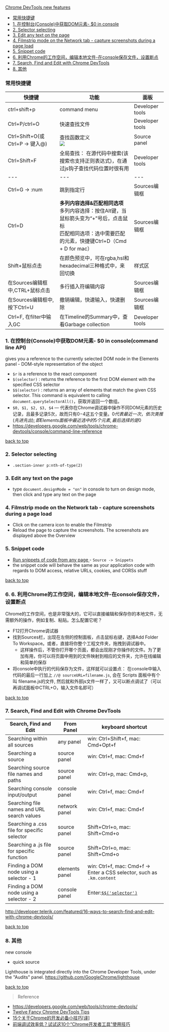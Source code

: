 [Chrome DevTools new features](#top)

- [常用快捷键](#快捷键)
- [1. 在控制台(Console)中获取DOM元素- $0 in console](#在控制台)
- [2. Selector selecting](#Selector)
- [3. Edit any text on the page](#Edit)
- [4. Filmstrip mode on the Network tab - capture screenshots during a page load](#Filmstrip)
- [5. Snippet code](#Snippet)
- [6. 利用Chrome的工作空间，编辑本地文件-在console保存文件，设置断点](#利用Chrome的工作空间)
- [7. Search, Find and Edit with Chrome DevTools](#Search)
- [8. 其他](#其他)

<h3 id="快捷键">常用快捷键</h3>

快捷键|功能|面板
---|---|---
ctrl+shift+p|command menu|Developer tools
Ctrl+P/ctrl+O|快速查找文件|Developer tools
Ctrl+Shift+O(或Ctrl+P -> 键入@)|查找函数定义<br>![](https://i.imgur.com/CELwvy3.png)|Source panel
Ctrl+Shift+F|全局查找： 在源代码中搜索(该搜索也支持正则表达式)，在通过js钩子查找代码位置时很有用|Developer tools
---|---|---
Ctrl+G -> :num|跳到指定行|Sources编辑框
Ctrl+D|**多列内容选择&匹配相同选项**<br>多列内容选择：按住Alt键，当鼠标箭头变为“+”号后，点击鼠标<br>匹配相同选项：选中需要匹配的元素，快捷键Ctrl+D（Cmd + D for mac）|Sources编辑框
Shift+鼠标点击|在颜色预览中，可在rgba,hsl和hexadecimal三种格式中，来回切换|样式区
在Sources编辑框中,CTRL+鼠标点击|多行插入符编辑内容|Sources编辑框
在Sources编辑框中,按下Ctrl+U|撤销编辑，快速输入，快速删除|Sources编辑框
Ctrl+F, 在filter中输入GC|在Timeline的Summary中，查看Garbage collection|Developer tools

<h3 id="在控制台">1. 在控制台(Console)中获取DOM元素- $0 in console(command line API)</h3>

gives you a reference to the currently selected DOM node in the Elements panel - DOM-style representation of the object

- `$r` is a reference to the react component
- `$(selector)` : returns the reference to the first DOM element with the specified CSS selector
- `$$(selector)` : returns an array of elements that match the given CSS selector. This command is equivalent to calling `document.querySelectorAll()`，获取并返回一个数组。
- `$0, $1, $2, $3, $4` — 代表你在Chrome调试器中操作不同DOM元素的历史记录，且最多记录5次，故而只有$0-$4这五个变量。$0代表最近一次，依次类推(先进先出); 即Elements 面板中最近选中的5个元素, 最后选择的是$0
- https://developers.google.com/web/tools/chrome-devtools/console/command-line-reference

[back to top](#top)

<h3 id="Selector">2. Selector selecting</h3>

- `.section-inner p:nth-of-type(2)`

<h3 id="Edit">3. Edit any text on the page</h3>

- type `document.designMode = "on"` in console to turn on design mode, then click and type any text on the page

<h3 id="Filmstrip">4. Filmstrip mode on the Network tab - capture screenshots during a page load</h3>

- Click on the camera icon to enable the Filmstrip
- Reload the page to capture the screenshots. The screenshots are displayed above the Overview

<h3 id="Snippet">5. Snippet code</h3>

- [Run snippets of code from any page
](https://developers.google.com/web/tools/chrome-devtools/debug/snippets/?hl=en) - `Source -> Snippets`
- the snippet code will behave the same as your application code with regards to DOM access, relative URLs, cookies, and CORSs stuff

[back to top](#top)

<h3 id="利用Chrome的工作空间">6. 6. 利用Chrome的工作空间，编辑本地文件-在console保存文件，设置断点</h3>

Chrome的工作空间，也是非常强大的，它可以直接编辑和保存你的本地文件，无需额外的操作，例如复制、粘贴。怎么配置它呢？

- F12打开Chrome调试器
- 找到Sources栏，出现在左侧的控制面板，点击鼠标右键，选择Add Folder To Workspace。或者，直接将你整个工程文件夹，拖拽到调试器中。
  - 这样操作后，不管你打开哪个页面，都会出现刚才你操作的文件。为了更加有用，你可以将页面中用到的文件映射到相应的文件夹，允许在线编辑和简单的保存
- 将console中执行的代码保存为文件，这样就可以设置点： 在console中输入代码的最后一行加上 `//@ sourceURL=filename.js`, 会在 Scripts 面板中有个叫 filename.js的文件, 然后就和外部js文件一样了，又可以断点调试了（可以再调试面板中CTRL+O，输入文件名即可）

[back to top](#top)

<h3 id="Search">7. Search, Find and Edit with Chrome DevTools</h3>

Search, Find and Edit|From Panel|keyboard shortcut
---|---|---
Searching within all sources|any panel| win: Ctrl+Shift+f, mac: Cmd+Opt+f
Searching a source|source panel|win: Ctrl+f, mac: Cmd+f
Searching source file names and paths|source panel|win: Ctrl+p, mac: Cmd+p, 
Searching console input/output|console panel|win: Ctrl+f, mac: Cmd+f
Searching file names and URL search values|network panel|win: Ctrl+f, mac: Cmd+f
Searching a .css file for specific selector|source panel|Shift+Ctrl+o, mac: Shift+Cmd+o
Searching a .js file for specific function|source panel|Shift+Ctrl+o, mac: Shift+Cmd+o
Finding a DOM node using a selector - 1|elements panel|win: Ctrl+f, mac: Cmd+f -> Enter a CSS selector, such as `.km.content`
Finding a DOM node using a selector - 2|console panel| Enter:[`$$('selector')`](https://developers.google.com/web/tools/chrome-devtools/console/command-line-reference#selector)

http://developer.telerik.com/featured/16-ways-to-search-find-and-edit-with-chrome-devtools/

[back to top](#top)

<h3 id="其他">8. 其他</h3>

new console
- quick source

Lighthouse is integrated directly into the Chrome Developer Tools, under the "Audits" panel.
https://github.com/GoogleChrome/lighthouse

[back to top](#top)

> Reference

- https://developers.google.com/web/tools/chrome-devtools/
- [Twelve Fancy Chrome DevTools Tips](https://hackernoon.com/twelve-fancy-chrome-devtools-tips-dc1e39d10d9d)
- [15个关于Chrome的开发必备小技巧[译]](http://www.cnblogs.com/giggle/p/5966991.html)
- [前端调试效率低？试试这10个“Chrome开发者工具”使用技巧](https://www.cnblogs.com/kuangke/p/5460611.html)
